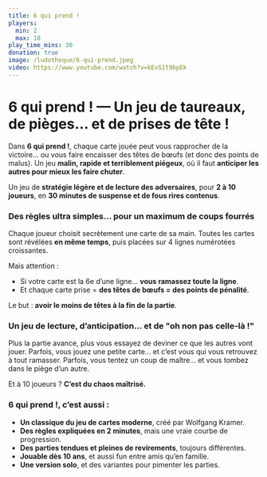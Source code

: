 ```yaml
---
title: 6 qui prend !
players:
  min: 2
  max: 10
play_time_mins: 30
donation: true
image: /ludotheque/6-qui-prend.jpeg
video: https://www.youtube.com/watch?v=kEvS1t9bpEk
---
```


# **6 qui prend ! — Un jeu de taureaux, de pièges… et de prises de tête !**

Dans **6 qui prend !**, chaque carte jouée peut vous rapprocher de la victoire… ou vous faire encaisser des têtes de bœufs (et donc des points de malus). Un jeu **malin, rapide et terriblement piégeux**, où il faut **anticiper les autres pour mieux les faire chuter**.

Un jeu de **stratégie légère et de lecture des adversaires**, pour **2 à 10 joueurs**, en **30 minutes de suspense et de fous rires contenus**.

### Des règles ultra simples… pour un maximum de coups fourrés

Chaque joueur choisit secrètement une carte de sa main. Toutes les cartes sont révélées **en même temps**, puis placées sur 4 lignes numérotées croissantes.

Mais attention :

- Si votre carte est la 6e d’une ligne… **vous ramassez toute la ligne**.
- Et chaque carte prise = **des têtes de bœufs = des points de pénalité**.

Le but : **avoir le moins de têtes à la fin de la partie**.

### Un jeu de lecture, d’anticipation… et de "oh non pas celle-là !"

Plus la partie avance, plus vous essayez de deviner ce que les autres vont jouer. Parfois, vous jouez une petite carte… et c’est vous qui vous retrouvez à tout ramasser. Parfois, vous tentez un coup de maître… et vous tombez dans le piège d’un autre.

Et à 10 joueurs ? **C’est du chaos maîtrisé.**

### 6 qui prend !, c’est aussi :

- **Un classique du jeu de cartes moderne**, créé par Wolfgang Kramer.
- **Des règles expliquées en 2 minutes**, mais une vraie courbe de progression.
- **Des parties tendues et pleines de revirements**, toujours différentes.
- **Jouable dès 10 ans**, et aussi fun entre amis qu’en famille.
- **Une version solo**, et des variantes pour pimenter les parties.
